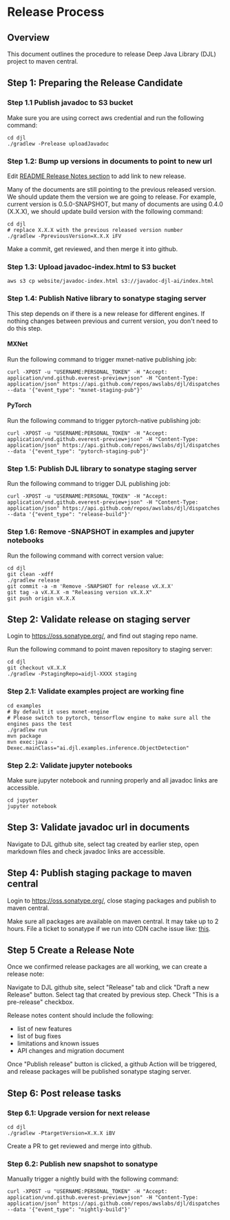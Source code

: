 # Release Process

## Overview

This document outlines the procedure to release Deep Java Library (DJL) project to maven central. 

## Step 1: Preparing the Release Candidate

### Step 1.1 Publish javadoc to S3 bucket

Make sure you are using correct aws credential and run the following command:

```shell script
cd djl
./gradlew -Prelease uploadJavadoc
```

### Step 1.2: Bump up versions in documents to point to new url

Edit [README Release Notes section](../../README.md#release-notes) to add link to new release. 

Many of the documents are still pointing to the previous released version. We should update them the
version we are going to release. For example, current version is 0.5.0-SNAPSHOT, but many of documents
are using 0.4.0 (X.X.X), we should update build version with the following command:
```shell script
cd djl
# replace X.X.X with the previous released version number
./gradlew -PpreviousVersion=X.X.X iFV
```
Make a commit, get reviewed, and then merge it into github.

### Step 1.3: Upload javadoc-index.html to S3 bucket

```shell script
aws s3 cp website/javadoc-index.html s3://javadoc-djl-ai/index.html
```

### Step 1.4: Publish Native library to sonatype staging server

This step depends on if there is a new release for different engines.
If nothing changes between previous and current version, you don't need to do this step.

#### MXNet

Run the following command to trigger mxnet-native publishing job:
```shell script
curl -XPOST -u "USERNAME:PERSONAL_TOKEN" -H "Accept: application/vnd.github.everest-preview+json" -H "Content-Type: application/json" https://api.github.com/repos/awslabs/djl/dispatches --data '{"event_type": "mxnet-staging-pub"}'
```

#### PyTorch

Run the following command to trigger pytorch-native publishing job:
```shell script
curl -XPOST -u "USERNAME:PERSONAL_TOKEN" -H "Accept: application/vnd.github.everest-preview+json" -H "Content-Type: application/json" https://api.github.com/repos/awslabs/djl/dispatches --data '{"event_type": "pytorch-staging-pub"}'
```

### Step 1.5: Publish DJL library to sonatype staging server

Run the following command to trigger DJL publishing job:
```shell script
curl -XPOST -u "USERNAME:PERSONAL_TOKEN" -H "Accept: application/vnd.github.everest-preview+json" -H "Content-Type: application/json" https://api.github.com/repos/awslabs/djl/dispatches --data '{"event_type": "release-build"}'
```

### Step 1.6: Remove -SNAPSHOT in examples and jupyter notebooks

Run the following command with correct version value:
```shell script
cd djl
git clean -xdff
./gradlew release
git commit -a -m 'Remove -SNAPSHOT for release vX.X.X'
git tag -a vX.X.X -m "Releasing version vX.X.X"
git push origin vX.X.X
```

## Step 2: Validate release on staging server

Login to https://oss.sonatype.org/, and find out staging repo name.

Run the following command to point maven repository to staging server:
```shell script
cd djl
git checkout vX.X.X
./gradlew -PstagingRepo=aidjl-XXXX staging
```

### Step 2.1: Validate examples project are working fine

```shell script
cd examples
# By default it uses mxnet-engine
# Please switch to pytorch, tensorflow engine to make sure all the engines pass the test 
./gradlew run 
mvn package 
mvn exec:java -Dexec.mainClass="ai.djl.examples.inference.ObjectDetection"
```

### Step 2.2: Validate jupyter notebooks

Make sure jupyter notebook and running properly and all javadoc links are accessible.
```shell script
cd jupyter
jupyter notebook
```

## Step 3: Validate javadoc url in documents

Navigate to DJL github site, select tag created by earlier step, open markdown files and
check javadoc links are accessible. 

## Step 4: Publish staging package to maven central

Login to https://oss.sonatype.org/, close staging packages and publish to maven central.

Make sure all packages are available on maven central. It may take up to 2 hours. File a ticket
to sonatype if we run into CDN cache issue like: [this](https://issues.sonatype.org/browse/MVNCENTRAL-5470).

## Step 5 Create a Release Note

Once we confirmed release packages are all working, we can create a release note:

Navigate to DJL github site, select "Release" tab and click "Draft a new Release" button.
Select tag that created by previous step. Check "This is a pre-release" checkbox.

Release notes content should include the following:
- list of new features
- list of bug fixes
- limitations and known issues
- API changes and migration document

Once "Publish release" button is clicked, a github Action will be triggered, and release packages
will be published sonatype staging server.

## Step 6: Post release tasks

### Step 6.1: Upgrade version for next release

```shell script
cd djl
./gradlew -PtargetVersion=X.X.X iBV
```

Create a PR to get reviewed and merge into github.

### Step 6.2: Publish new snapshot to sonatype

Manually trigger a nightly build with the following command:
```shell script
curl -XPOST -u "USERNAME:PERSONAL_TOKEN" -H "Accept: application/vnd.github.everest-preview+json" -H "Content-Type: application/json" https://api.github.com/repos/awslabs/djl/dispatches --data '{"event_type": "nightly-build"}'
```
